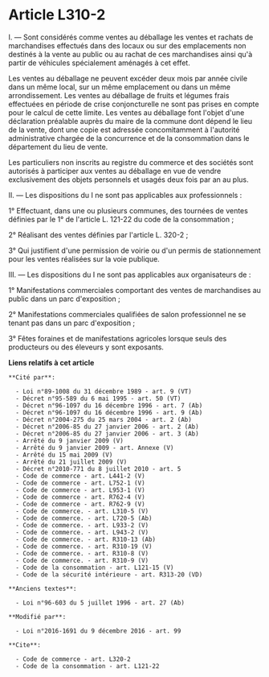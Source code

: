 # Article L310-2

I. ― Sont considérés comme ventes au déballage les ventes et rachats de marchandises effectués dans des locaux ou sur des
emplacements non destinés à la vente au public ou au rachat de ces marchandises ainsi qu'à partir de véhicules spécialement
aménagés à cet effet.

Les ventes au déballage ne peuvent excéder deux mois par année civile dans un même local, sur un même emplacement ou dans un
même arrondissement. Les ventes au déballage de fruits et légumes frais effectuées en période de crise conjoncturelle ne sont
pas prises en compte pour le calcul de cette limite. Les ventes au déballage font l'objet d'une déclaration préalable auprès
du maire de la commune dont dépend le lieu de la vente, dont une copie est adressée concomitamment à l'autorité
administrative  chargée de la concurrence et de la consommation dans le département du  lieu de vente. 

Les particuliers non inscrits au registre du commerce et des sociétés sont autorisés à participer aux ventes au déballage en
vue de vendre exclusivement des objets personnels et usagés deux fois par an au plus. 

II. ― Les dispositions du I ne sont pas applicables aux professionnels : 

1° Effectuant, dans une ou plusieurs communes, des tournées de ventes définies par le 1° de l'article L. 121-22 du code de la
consommation ; 

2° Réalisant des ventes définies par l'article L. 320-2 ; 

3° Qui justifient d'une permission de voirie ou d'un permis de stationnement pour les ventes réalisées sur la voie publique. 

III. ― Les dispositions du I ne sont pas applicables aux organisateurs de : 

1° Manifestations commerciales comportant des ventes de marchandises au public dans un parc d'exposition ; 

2° Manifestations commerciales qualifiées de salon professionnel ne se tenant pas dans un parc d'exposition ; 

3° Fêtes foraines et de manifestations agricoles lorsque seuls des producteurs ou des éleveurs y sont exposants.

**Liens relatifs à cet article**

	**Cité par**:

	  - Loi n°89-1008 du 31 décembre 1989 - art. 9 (VT)
	  - Décret n°95-589 du 6 mai 1995 - art. 50 (VT)
	  - Décret n°96-1097 du 16 décembre 1996 - art. 7 (Ab)
	  - Décret n°96-1097 du 16 décembre 1996 - art. 9 (Ab)
	  - Décret n°2004-275 du 25 mars 2004 - art. 2 (Ab)
	  - Décret n°2006-85 du 27 janvier 2006 - art. 2 (Ab)
	  - Décret n°2006-85 du 27 janvier 2006 - art. 3 (Ab)
	  - Arrêté du 9 janvier 2009 (V)
	  - Arrêté du 9 janvier 2009 - art. Annexe (V)
	  - Arrêté du 15 mai 2009 (V)
	  - Arrêté du 21 juillet 2009 (V)
	  - Décret n°2010-771 du 8 juillet 2010 - art. 5
	  - Code de commerce - art. L441-2 (V)
	  - Code de commerce - art. L752-1 (V)
	  - Code de commerce - art. L953-1 (V)
	  - Code de commerce - art. R762-4 (V)
	  - Code de commerce - art. R762-9 (V)
	  - Code de commerce. - art. L310-5 (V)
	  - Code de commerce. - art. L720-5 (Ab)
	  - Code de commerce. - art. L933-2 (V)
	  - Code de commerce. - art. L943-2 (V)
	  - Code de commerce. - art. R310-13 (Ab)
	  - Code de commerce. - art. R310-19 (V)
	  - Code de commerce. - art. R310-8 (V)
	  - Code de commerce. - art. R310-9 (V)
	  - Code de la consommation - art. L121-15 (V)
	  - Code de la sécurité intérieure - art. R313-20 (VD)

	**Anciens textes**:

	  - Loi n°96-603 du 5 juillet 1996 - art. 27 (Ab)

	**Modifié par**:

	  - Loi n°2016-1691 du 9 décembre 2016 - art. 99

	**Cite**:

	  - Code de commerce - art. L320-2
	  - Code de la consommation - art. L121-22
